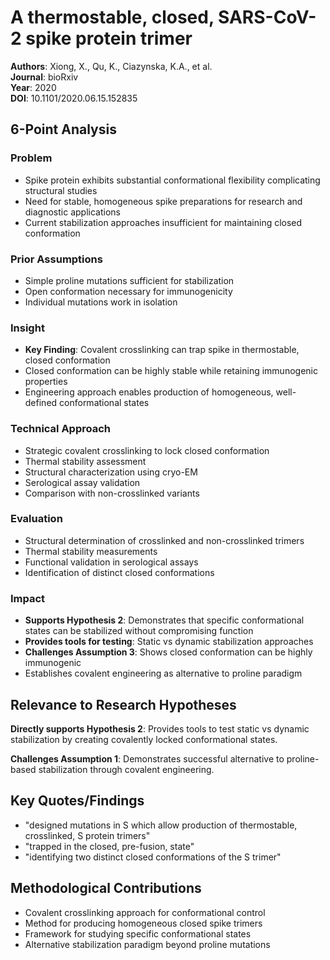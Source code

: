 # A thermostable, closed, SARS-CoV-2 spike protein trimer

**Authors**: Xiong, X., Qu, K., Ciazynska, K.A., et al.  
**Journal**: bioRxiv  
**Year**: 2020  
**DOI**: 10.1101/2020.06.15.152835  

## 6-Point Analysis

### Problem
- Spike protein exhibits substantial conformational flexibility complicating structural studies
- Need for stable, homogeneous spike preparations for research and diagnostic applications
- Current stabilization approaches insufficient for maintaining closed conformation

### Prior Assumptions
- Simple proline mutations sufficient for stabilization
- Open conformation necessary for immunogenicity
- Individual mutations work in isolation

### Insight
- **Key Finding**: Covalent crosslinking can trap spike in thermostable, closed conformation
- Closed conformation can be highly stable while retaining immunogenic properties
- Engineering approach enables production of homogeneous, well-defined conformational states

### Technical Approach
- Strategic covalent crosslinking to lock closed conformation
- Thermal stability assessment
- Structural characterization using cryo-EM
- Serological assay validation
- Comparison with non-crosslinked variants

### Evaluation
- Structural determination of crosslinked and non-crosslinked trimers
- Thermal stability measurements
- Functional validation in serological assays
- Identification of distinct closed conformations

### Impact
- **Supports Hypothesis 2**: Demonstrates that specific conformational states can be stabilized without compromising function
- **Provides tools for testing**: Static vs dynamic stabilization approaches
- **Challenges Assumption 3**: Shows closed conformation can be highly immunogenic
- Establishes covalent engineering as alternative to proline paradigm

## Relevance to Research Hypotheses

**Directly supports Hypothesis 2**: Provides tools to test static vs dynamic stabilization by creating covalently locked conformational states.

**Challenges Assumption 1**: Demonstrates successful alternative to proline-based stabilization through covalent engineering.

## Key Quotes/Findings
- "designed mutations in S which allow production of thermostable, crosslinked, S protein trimers"
- "trapped in the closed, pre-fusion, state"
- "identifying two distinct closed conformations of the S trimer"

## Methodological Contributions
- Covalent crosslinking approach for conformational control
- Method for producing homogeneous closed spike trimers
- Framework for studying specific conformational states
- Alternative stabilization paradigm beyond proline mutations